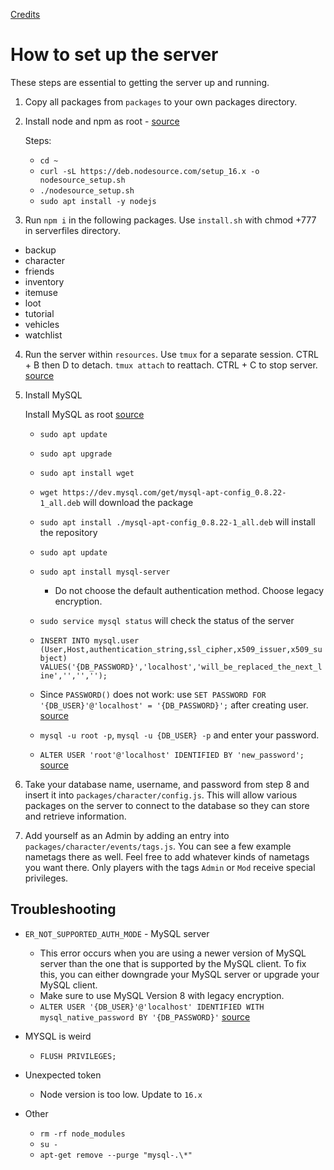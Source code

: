 [Credits](https://github.com/Paradigm-MP/SI-Script-Pack)

# How to set up the server

These steps are essential to getting the server up and running.

1. Copy all packages from `packages` to your own packages directory.

2. Install node and npm as root - [source](https://www.digitalocean.com/community/tutorials/how-to-install-node-js-on-ubuntu-22-04)

   Steps:

   - `cd ~`
   - `curl -sL https://deb.nodesource.com/setup_16.x -o nodesource_setup.sh`
   - `./nodesource_setup.sh`
   - `sudo apt install -y nodejs`

3. Run `npm i` in the following packages. Use `install.sh` with chmod +777 in serverfiles directory.

- backup
- character
- friends
- inventory
- itemuse
- loot
- tutorial
- vehicles
- watchlist

4. Run the server within `resources`. Use `tmux` for a separate session. CTRL + B then D to detach. `tmux attach` to reattach. CTRL + C to stop server. [source](<https://opensource.com/article/20/7/tmux-cheat-sheet#:~:text=Start%20tmux&text=Press%20Ctrl%2BB%20followed%20by%201%20to%20go%20to%20the,or%20P%20(for%20Previous).>)

5. Install MySQL

   Install MySQL as root [source](https://www.cloudbooklet.com/how-to-install-mysql-on-debian-11/)

   - `sudo apt update`
   - `sudo apt upgrade`
   - `sudo apt install wget`
   - `wget https://dev.mysql.com/get/mysql-apt-config_0.8.22-1_all.deb` will download the package
   - `sudo apt install ./mysql-apt-config_0.8.22-1_all.deb` will install the repository
   - `sudo apt update`
   - `sudo apt install mysql-server`

     - Do not choose the default authentication method. Choose legacy encryption.

   - `sudo service mysql status` will check the status of the server

   - `INSERT INTO mysql.user (User,Host,authentication_string,ssl_cipher,x509_issuer,x509_subject) VALUES('{DB_PASSWORD}','localhost','will_be_replaced_the_next_line','','','');`
   - Since `PASSWORD()` does not work: use `SET PASSWORD FOR '{DB_USER}'@'localhost' = '{DB_PASSWORD}';` after creating user. [source](https://dev.mysql.com/doc/refman/8.0/en/set-password.html)

   - `mysql -u root -p`, `mysql -u {DB_USER} -p` and enter your password.
   - `ALTER USER 'root'@'localhost' IDENTIFIED BY 'new_password';` [source](https://stackoverflow.com/questions/50093144/mysql-8-0-client-does-not-support-authentication-protocol-requested-by-server)

6. Take your database name, username, and password from step 8 and insert it into `packages/character/config.js`. This will allow various packages on the server to connect to the database so they can store and retrieve information.

7. Add yourself as an Admin by adding an entry into `packages/character/events/tags.js`. You can see a few example nametags there as well. Feel free to add whatever kinds of nametags you want there. Only players with the tags `Admin` or `Mod` receive special privileges.

## Troubleshooting

- `ER_NOT_SUPPORTED_AUTH_MODE` - MySQL server

  - This error occurs when you are using a newer version of MySQL server than the one that is supported by the MySQL client. To fix this, you can either downgrade your MySQL server or upgrade your MySQL client.
  - Make sure to use MySQL Version 8 with legacy encryption.
  - `ALTER USER '{DB_USER}'@'localhost' IDENTIFIED WITH mysql_native_password BY '{DB_PASSWORD}'` [source](https://stackoverflow.com/questions/44946270/er-not-supported-auth-mode-mysql-server)

- MYSQL is weird

  - `FLUSH PRIVILEGES;`

- Unexpected token

  - Node version is too low. Update to `16.x`

- Other
  - `rm -rf node_modules`
  - `su -`
  - `apt-get remove --purge "mysql-.\*"`
